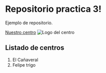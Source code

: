 # Repositorio practica 3!

Ejemplo de repositorio. 

[Nuestro centro](https://site.educa.madrid.org/ies.elcanaveral.mostoles/)
![Logo del centro](https://site.educa.madrid.org/ies.elcanaveral.mostoles//wp-content/uploads/ies.elcanaveral.mostoles/2021/02/cropped-cropped-canaveral-1.png)
## Listado de centros

 1. El Cañaveral
 2. Felipe trigo
